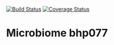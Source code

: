 [![Build Status](https://travis-ci.org/botswana-harvard/microbiome.svg?branch=develop)](https://travis-ci.org/botswana-harvard/microbiome) [![Coverage Status](https://coveralls.io/repos/botswana-harvard/microbiome/badge.svg?branch=develop&service=github)](https://coveralls.io/github/botswana-harvard/microbiome?branch=develop)



# Microbiome bhp077
